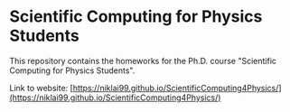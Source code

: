 # Scientific Computing for Physics Students

This repository contains the homeworks for the Ph.D. course "Scientific Computing for Physics Students".



Link to website: [https://niklai99.github.io/ScientificComputing4Physics/](https://niklai99.github.io/ScientificComputing4Physics/)